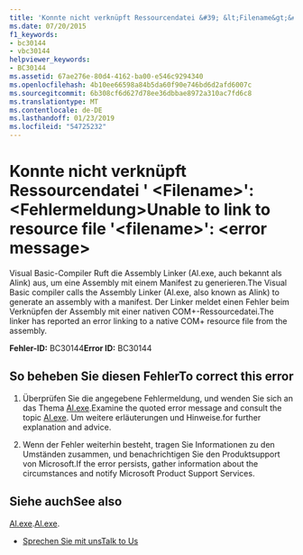 ```yaml
---
title: 'Konnte nicht verknüpft Ressourcendatei &#39; &lt;Filename&gt;&#39;: &lt;Fehlermeldung&gt;'
ms.date: 07/20/2015
f1_keywords:
- bc30144
- vbc30144
helpviewer_keywords:
- BC30144
ms.assetid: 67ae276e-80d4-4162-ba00-e546c9294340
ms.openlocfilehash: 4b10ee66598a84b5da60f90e746bd6d2afd6007c
ms.sourcegitcommit: 6b308cf6d627d78ee36dbbae8972a310ac7fd6c8
ms.translationtype: MT
ms.contentlocale: de-DE
ms.lasthandoff: 01/23/2019
ms.locfileid: "54725232"
---
```

# <a name="unable-to-link-to-resource-file-39ltfilenamegt39-lterror-messagegt"></a><span data-ttu-id="47d54-102">Konnte nicht verknüpft Ressourcendatei &#39; &lt;Filename&gt;&#39;: &lt;Fehlermeldung&gt;</span><span class="sxs-lookup"><span data-stu-id="47d54-102">Unable to link to resource file &#39;&lt;filename&gt;&#39;: &lt;error message&gt;</span></span>
<span data-ttu-id="47d54-103">Visual Basic-Compiler Ruft die Assembly Linker (Al.exe, auch bekannt als Alink) aus, um eine Assembly mit einem Manifest zu generieren.</span><span class="sxs-lookup"><span data-stu-id="47d54-103">The Visual Basic compiler calls the Assembly Linker (Al.exe, also known as Alink) to generate an assembly with a manifest.</span></span> <span data-ttu-id="47d54-104">Der Linker meldet einen Fehler beim Verknüpfen der Assembly mit einer nativen COM+-Ressourcedatei.</span><span class="sxs-lookup"><span data-stu-id="47d54-104">The linker has reported an error linking to a native COM+ resource file from the assembly.</span></span>  
  
 <span data-ttu-id="47d54-105">**Fehler-ID:** BC30144</span><span class="sxs-lookup"><span data-stu-id="47d54-105">**Error ID:** BC30144</span></span>  
  
## <a name="to-correct-this-error"></a><span data-ttu-id="47d54-106">So beheben Sie diesen Fehler</span><span class="sxs-lookup"><span data-stu-id="47d54-106">To correct this error</span></span>  
  
1.  <span data-ttu-id="47d54-107">Überprüfen Sie die angegebene Fehlermeldung, und wenden Sie sich an das Thema [Al.exe](../../../framework/tools/al-exe-assembly-linker.md).</span><span class="sxs-lookup"><span data-stu-id="47d54-107">Examine the quoted error message and consult the topic [Al.exe](../../../framework/tools/al-exe-assembly-linker.md).</span></span> <span data-ttu-id="47d54-108">Um weitere erläuterungen und Hinweise.</span><span class="sxs-lookup"><span data-stu-id="47d54-108">for further explanation and advice.</span></span>  
  
2.  <span data-ttu-id="47d54-109">Wenn der Fehler weiterhin besteht, tragen Sie Informationen zu den Umständen zusammen, und benachrichtigen Sie den Produktsupport von Microsoft.</span><span class="sxs-lookup"><span data-stu-id="47d54-109">If the error persists, gather information about the circumstances and notify Microsoft Product Support Services.</span></span>  
  
## <a name="see-also"></a><span data-ttu-id="47d54-110">Siehe auch</span><span class="sxs-lookup"><span data-stu-id="47d54-110">See also</span></span>

 <span data-ttu-id="47d54-111">[Al.exe](../../../framework/tools/al-exe-assembly-linker.md).</span><span class="sxs-lookup"><span data-stu-id="47d54-111">[Al.exe](../../../framework/tools/al-exe-assembly-linker.md).</span></span>  
- [<span data-ttu-id="47d54-112">Sprechen Sie mit uns</span><span class="sxs-lookup"><span data-stu-id="47d54-112">Talk to Us</span></span>](/visualstudio/ide/talk-to-us)
